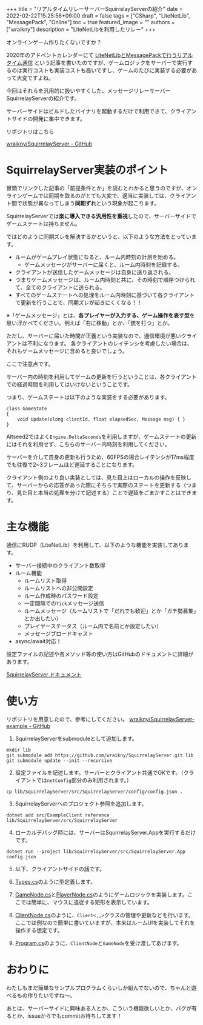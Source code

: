 +++
title = "リアルタイムリレーサーバーSquirrelayServerの紹介"
date = 2022-02-22T15:25:56+09:00
draft = false
tags = ["CSharp", "LiteNetLib", "MessagePack", "Online"]
toc = true
featured_image = ""
authors = ["wraikny"]
description = "LiteNetLibを利用したリレー"
+++

オンラインゲーム作りたくないですか？

2020年のアドベントカレンダーにて
[LiteNetLibとMessagePackで行うリアルタイム通信](/articles/advent_calendar/2020/15/)
という記事を書いたのですが、ゲームロジックをサーバーで実行するのは実行コストも実装コストも高いですし、ゲームのたびに実装する必要があって大変ですよね。

今回はそれらを汎用的に扱いやすくした、メッセージリレーサーバーSquirrelayServerの紹介です。

サーバーサイドはビルドしたバイナリを起動するだけで利用できて、クライアントサイドの開発に集中できます。

リポジトリはこちら

[wraikny/SquirrelayServer - GitHub](https://github.com/wraikny/squirrelayserver)

# SquirrelayServer実装のポイント

冒頭でリンクした記事の「前提条件とか」を読むとわかると思うのですが、オンラインゲームでは同期を取るのがとても大変で、適当に実装しては、クライアント間で状態が異なってしまう**同期ずれ**という現象が起こります。

SquirrelayServerでは**楽に導入できる汎用性を重視**したので、サーバーサイドでゲームステートは持ちません。

ではどのように同期ズレを解決するかというと、以下のような方法をとっています。

* ルームがゲームプレイ状態になると、ルーム内時刻の計測を始める。
  * ゲームメッセージがサーバーに届くと、ルーム内時刻を記録する。
* クライアントが送信したゲームメッセージは自身に送り返される。
* つまりゲームメッセージは、ルーム内時刻と共に、その時刻で順序つけられて、全てのクライアントに送られる。
* すべてのゲームステートへの処理をルーム内時刻に基づいて各クライアントで更新を行うことで、同期ズレが起きにくくなる！！

※「ゲームメッセージ」とは、**各プレイヤーが入力する、ゲーム操作を表す型**を思い浮かべてください。例えば「右に移動」とか、「銃を打つ」とか。

ただし、サーバーに届いた時間が正義という実装なので、通信環境が悪いクライアントは不利になります。
各クライアントのレイテンシを考慮したい場合は、それもゲームメッセージに含めると良いでしょう。

ここで注意点です。

サーバー内の時刻を利用してゲームの更新を行うということは、各クライアントでの経過時間を利用してはいけないということです。

つまり、ゲームステートは以下のような実装をする必要があります。

```
class GameState
{
    void Update(ulong clientId, float elapsedSec, Message msg) { }
}
```

Altseed2ではよく`Engine.DeltaSeconds`を利用しますが、ゲームステートの更新にはそれを利用せず、こちらのサーバー内時刻を利用してください。

サーバーを介して自身の更新も行うため、60FPSの場合レイテンシが17ms程度でも往復で2~3フレームほど遅延することになります。

クライアント側のより良い実装としては、見た目上はローカルの操作を反映して、サーバーからの応答があった際にそちらで実際のステートを更新する（つまり、見た目と本当の処理を分けて記述する）ことで遅延をごまかすことはできます。

# 主な機能

通信にRUDP（LiteNetLib）を利用して、以下のような機能を実装してあります。

* サーバー接続中のクライアント数取得
* ルーム機能
  * ルームリスト取得
  * ルームリストへの非公開設定
  * ルーム作成時のパスワード設定
  * 一定間隔での`Tick`メッセージ送信
  * ルームメッセージ（ルームリストで「だれでも歓迎」とか「ガチ勢募集」とか出したい）
  * プレイヤーステータス（ルーム内で名前とか設定したい）
  * メッセージブロードキャスト
* async/await対応！

設定ファイルの記述や各メソッド等の使い方はGitHubのドキュメントに詳細があります。

[SquirrelayServer ドキュメント](https://github.com/wraikny/SquirrelayServer/tree/master/docs/ja)


# 使い方

リポジトリを用意したので、参考にしてください。
[wraikny/SquirrelayServer-example - GitHub](https://github.com/wraikny/SquirrelayServer-example)

1. SquirrelayServerをsubmoduleとして追加します。
```
mkdir lib
git submodule add https://github.com/wraikny/SquirrelayServer.git lib
git submodule update --init --recursive
```

2. 設定ファイルを記述します。サーバーとクライアント共通でOKです。（クライアントでは`netConfig`部分のみ利用されます。）

```
cp lib/SquirrelayServer/src/SquirrelayServer/config/config.json .
```

3. SquirrelayServerへのプロジェクト参照を追加します。

```
dotnet add src/ExampleClient reference lib/SquirrelayServer/src/SquirrelayServer
```

4. ローカルデバッグ時には、サーバーはSquirrelayServer.Appを実行するだけです。

```
dotnet run --project lib/SquirrelayServer/src/SquirrelayServer.App config.json
```


5. 以下、クライアントサイドの話です。

6. [Types.cs](https://github.com/wraikny/SquirrelayServer-example/blob/master/src/ExampleClient/Types.cs)のように型定義します。

7. [GameNode.cs](https://github.com/wraikny/SquirrelayServer-example/blob/master/src/ExampleClient/Game/GameNode.cs)と[PlayerNode.cs](https://github.com/wraikny/SquirrelayServer-example/blob/master/src/ExampleClient/Game/PlayerNode.cs)のようにゲームロジックを実装します。ここでは簡単に、マウスに追従する矩形を表示しています。

8. [ClientNode.cs](https://github.com/wraikny/SquirrelayServer-example/blob/master/src/ExampleClient/ClientNode.cs)のように、`Client<,,>`クラスの管理や更新などを行います。ここでは例なので簡単に書いていますが、本来はルームUIを実装してそれを操作する想定です。

9. [Program.cs](https://github.com/wraikny/SquirrelayServer-example/blob/master/src/ExampleClient/Program.cs)のように、`ClientNode`と`GameNode`を受け渡してあげます。

# おわりに
わたしもまだ簡単なサンプルプログラムくらいしか組んでないので、ちゃんと遊べるもの作りたいですね～。

あとは、サーバーサイドに興味ある人とか、こういう機能欲しいとか、バグが有るとか、issueからでもcommitお待ちしてます！
